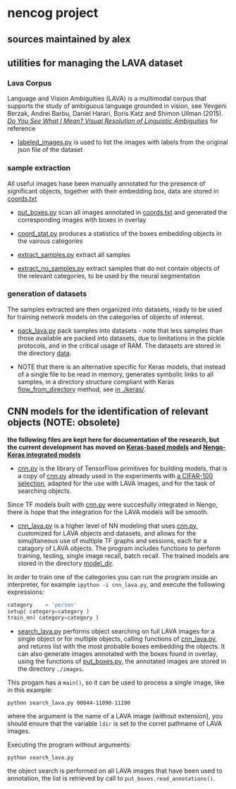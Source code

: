 # nencog project

## sources maintained by alex


## utilities for managing the LAVA dataset

### Lava Corpus
Language and Vision Ambiguities (LAVA) is a multimodal corpus that supports the
study of ambiguous language grounded in vision, see Yevgeni Berzak, Andrei
Barbu, Daniel Harari, Boris Katz and Shimon Ullman (2015).
[*Do You See What I Mean? Visual Resolution of Linguistic Ambiguities*](https://arxiv.org/abs/1603.08079)
for reference

*	[labeled_images.py](./labeled_images.py) is used to list the images with
 	labels from the original json file of the dataset

### sample extraction
All useful images hase been manually annotated for the presence of significant
objects, together with their embedding box, data are stored in
[coords.txt](./coords/coords.txt)

*	[put_boxes.py](./put_boxes.py) scan all images annotated in
[coords.txt](./coords/coords.txt) and generated the corresponding images with
boxes in overlay

*	[coord_stat.py](./coord_stat.py) produces a statistics of the boxes
embedding objects in the vairous categories

*	[extract_samples.py](./extract_samples.py) extract all samples

*	[extract_no_samples.py](./extract_no_samples.py) extract samples that do
not contain objects of the relevant categories, to be used by the neural
segmentation

### generation of datasets
The samples extracted are then organized into datasets, ready to be used for
training network models on the categories of objects of interest.

*	[pack_lava.py](./pack_lava.py) pack samples into datasets - note that
less samples than those available are packed into datasets, due to limitations
in the pickle protocols, and in the critical usage of RAM.
The datasets are stored in the directory [data](./data/).

*	NOTE that there is an alternative specific for Keras models, that
instead of a single file to be read in memory, generates symbolic links to all
samples, in a directory structure compliant with Keras
[flow_from_directory](https://keras.io/preprocessing/image/) method, see
[in ./keras/](keras/README.md).


## CNN models for the identification of relevant objects (NOTE: obsolete)

**the following files are kept here for documentation of the research, but the
current development has moved on
[Keras-based models](./keras/README.md)
and [Nengo-Keras integrated models](./kspa/README.md)**

*	[cnn.py](./cnn.py) is the library of TensorFlow primitives for building
models, that is a copy of [cnn.py](../my_cifar/cnn.py) already used in the
experiments with [a CIFAR-100 selection](../my_cifar/README.md), adapted for the
use with LAVA images, and for the task of searching objects.

Since TF models built with [cnn.py](../my_cifar/cnn.py) were succesfully
integrated in Nengo, there is hope that the integration for the LAVA models will
be smooth.

*	[cnn_lava.py](./cnn_lava.py) is a higher level of NN modeling that uses
[cnn.py](./cnn.py), customized for LAVA objects and datasets, and allows for
the simujltaneous use of multiple TF graphs and sessions, each for a catagory of
LAVA objects. The program includes functions to perform training, testing,
single image recall, batch recall. 
The trained models are stored in the directory [model_dir](./model_dir/).

In order to train one of the categories you can run the program inside an
interpreter, for example `ipython -i cnn_lava.py`, and execute the following
expressions:

```python
category    = 'person'
setup( category=category )
train_nn( category=category )
```

*	[search_lava.py](./search_lava.py) performs object searching on full LAVA
images for a single object or for multiple objects, calling functions of
[cnn_lava.py](./cnn_lava.py), and returns list with the most probable boxes
embedding the objects. It can also generate images annotated with the boxes
found in overlay, using the functions of [put_boxes.py](./put_boxes.py), the
annotated images are stored in the directory `./images`.

This progam has a `main()`, so it can be used to process a single image, like in
this example:

```shell
python search_lava.py 00044-11090-11190
```

where the argument is the name of a LAVA image (without extension), you should
ensure that the variable `ldir` is set to the corret pathname of LAVA images.

Executing the program without arguments:

```shell
python search_lava.py
```
the object search is performed on all LAVA images that have been used to
annotation, the list is retrieved by call to `put_boxes.read_annotations()`.

